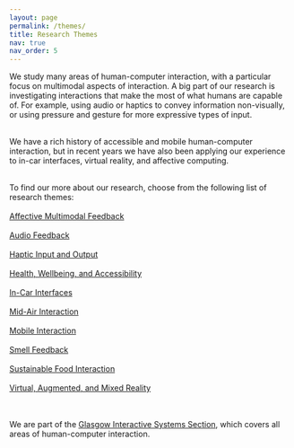 ```yaml
---
layout: page
permalink: /themes/
title: Research Themes
nav: true
nav_order: 5
---
```

We study many areas of human-computer interaction, with a particular focus on multimodal aspects of interaction. A big part of our research is investigating interactions that make the most of what humans are capable of. For example, using audio or haptics to convey information non-visually, or using pressure and gesture for more expressive types of input.
<br></br>

We have a rich history of accessible and mobile human-computer interaction, but in recent years we have also been applying our experience to in-car interfaces, virtual reality, and affective computing.
<br></br>

To find our more about our research, choose from the following list of research themes:
<br></br>
<a href="https://www.gla.ac.uk/schools/computing/postgraduateresearch/prospectivestudents/">Affective Multimodal Feedback</a>
<br></br>
<a href="https://www.gla.ac.uk/schools/computing/postgraduateresearch/prospectivestudents/">Audio Feedback</a>
<br></br>
<a href="https://www.gla.ac.uk/schools/computing/postgraduateresearch/prospectivestudents/">Haptic Input and Output</a>
<br></br>
<a href="https://www.gla.ac.uk/schools/computing/postgraduateresearch/prospectivestudents/">Health, Wellbeing, and Accessibility</a>
<br></br>
<a href="https://www.gla.ac.uk/schools/computing/postgraduateresearch/prospectivestudents/">In-Car Interfaces</a>
<br></br>
<a href="https://www.gla.ac.uk/schools/computing/postgraduateresearch/prospectivestudents/">Mid-Air Interaction</a>
<br></br>
<a href="https://www.gla.ac.uk/schools/computing/postgraduateresearch/prospectivestudents/">Mobile Interaction</a>
<br></br>
<a href="https://www.gla.ac.uk/schools/computing/postgraduateresearch/prospectivestudents/">Smell Feedback</a>
<br></br>
<a href="https://www.gla.ac.uk/schools/computing/postgraduateresearch/prospectivestudents/">Sustainable Food Interaction</a>
<br></br>
<a href="https://www.gla.ac.uk/schools/computing/postgraduateresearch/prospectivestudents/">Virtual, Augmented, and Mixed Reality</a>


<br></br>
We are part of the <a href="https://www.dcs.gla.ac.uk/gist/">Glasgow Interactive Systems Section</a>, which covers all areas of human-computer interaction.
